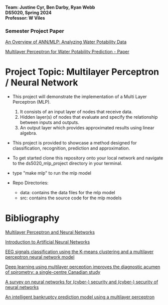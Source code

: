 __Team: Justine Cyr, Ben Darby, Ryan Webb__<br>
__DS5020, Spring 2024__<br>
__Professor: W Viles__<br>
### Semester Project Paper
[An Overview of ANN/MLP: Analyzing Water Potability Data](https://docs.google.com/document/d/101gRpJYR1gP-H9hRQgJUnVGIw7PT2j6PrdwQfrNMmSM/edit)

[Multilayer Perceptron for Water Potability Prediction - Paper](https://docs.google.com/document/d/1bF4Kb_jRjQWHoXGLLgkLGoO-WSYhhsguDwRlOtZXv1I/edit?usp=sharing)

# Project Topic: Multilayer Perceptron / Neural Network

* This project will  demonstrate the implementation of a Multi Layer Perceptron (MLP). 
    1. It consists of an input layer of nodes that receive data.
    2. Hidden layer(s) of nodes that evaluate and specify the relationship between inputs and outputs.
    3. An output layer which provides approximated results using linear algebra.

* This project is provided to showcase a method designed for classification, recognition, prediction and approximation.

* To get started clone this repository onto your local network and navigate to the ds5020_mlp_project directory in your terminal.

* type "make mlp" to run the mlp model

* Repo Directories:    
    - data: contains the data files for the mlp model
    - src: contains the source code for the mlp models

  
# Bibliography
   [Multilayer Perceptron and Neural Networks](https://darbyatne.github.io/Multilayer_perceptron_and_neural_networks.pdf)

   [Introduction to Artificial Neural Networks](https://www.ijeit.com/vol%202/Issue%201/IJEIT1412201207_36.pdf)

   [EEG signals classification using the K-means clustering and a multilayer perceptron neural network model](https://www.sciencedirect.com/science/article/abs/pii/S0957417411006762)

   [Deep learning using multilayer perception improves the diagnostic acumen of spirometry: a single-centre Canadian study](https://pubmed.ncbi.nlm.nih.gov/36572484/)

   [A survey on neural networks for (cyber-) security and (cyber-) security of neural networks](https://www.sciencedirect.com/science/article/pii/S0925231222007184)

   [An intelligent bankruptcy prediction model using a multilayer perceptron](https://www.sciencedirect.com/science/article/pii/S2667305322000734)

